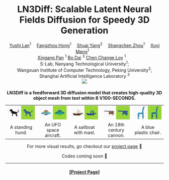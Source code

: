 <div align="center">

<h1>
LN3Diff: Scalable Latent Neural Fields Diffusion for Speedy 3D Generation
</h1>

<div>
    <a href='https://github.com/NIRVANALAN' target='_blank'>Yushi Lan</a><sup>1</sup>&emsp;
    <a href='https://hongfz16.github.io' target='_blank'>Fangzhou Hong</a><sup>1</sup>&emsp;
    <a href='https://williamyang1991.github.io/' target='_blank'>Shuai Yang</a><sup>2</sup>&emsp;
    <a href='https://shangchenzhou.com/' target='_blank'>Shangchen Zhou</a><sup>1</sup>&emsp;
    <a href='https://sg.linkedin.com/in/xuyi-meng-673779208' target='_blank'>Xuyi Meng</a><sup>1</sup>&emsp;
    <br>
    <a href='https://xingangpan.github.io/' target='_blank'>Xingang Pan</a>
    <sup>1</sup>
    <a href='https://daibo.info/' target='_blank'>Bo Dai</a>
    <sup>3</sup>
    <a href='https://www.mmlab-ntu.com/person/ccloy/' target='_blank'>Chen Change Loy</a>
    <sup>1</sup> &emsp;
</div>
<div>
    S-Lab, Nanyang Technological University<sup>1</sup>;
    <!-- &emsp; -->
    <br>
    Wangxuan Institute of Computer Technology, Peking University<sup>2</sup>;
    <br>
    <!-- &emsp; -->
    Shanghai Artificial Intelligence Laboratory <sup>3</sup>
    <!-- <br>
     <sup>*</sup>corresponding author -->
</div>

<div>
<!-- <a target="_blank" href="https://colab.research.google.com/github/nirvanalan/E3DGE/blob/main/notebook/CVPR23_E3DGE_Demo.ipynb">
  <img src="https://colab.research.google.com/assets/colab-badge.svg" alt="Open In Colab"/>
</a> -->
<a href="https://hits.seeyoufarm.com"><img src="
https://hits.seeyoufarm.com/api/count/incr/badge.svg?url=https%3A%2F%2Fgithub.com%2FNIRVANALAN%2FLN3Diff&count_bg=%2379C83D&title_bg=%23555555&icon=&icon_color=%23E7E7E7&title=hits&edge_flat=false
"/></a>
</div>
<br>
<!-- <h4> -->
<strong>
LN3Diff is a feedforward 3D diffusion model that creates high-quality 3D object mesh from text within 8 V100-SECONDS.
</strong>
<!-- </h4> -->

<table>
<tr></tr>
<tr>
    <td>
        <img src="assets/t23d/standing-hund.gif">
    </td>
    <td>
        <img src="assets/t23d/ufo.gif">
    </td>
    <td>
        <img src="assets/t23d/mast.gif">
    </td>
    <td>
        <img src="assets/t23d/cannon.gif">
    </td>
    <td>
        <img src="assets/t23d/blue-plastic-chair.gif">
    </td>
</tr>


<tr>
    <td align='center' width='20%'>A standing hund.</td>
    <td align='center' width='20%'>An UFO space aircraft.</td>
    <td align='center' width='20%'>A sailboat with mast.</td>
    <td align='center' width='20%'>An 18th century cannon.</td>
    <td align='center' width='20%'>A blue plastic chair.</td>
</tr>
<tr></tr>
</table>

<!-- <br> -->

For more visual results, go checkout our <a href="https://nirvanalan.github.io/projects/ln3diff/" target="_blank">project page</a> :page_with_curl:

<!-- <strike> -->
Codes coming soon :facepunch:
<!-- </strike> -->

<!-- This repository contains the official implementation of _E3DGE: 
Self-supervised Geometry-Aware Encoder for Style-based 3d GAN Inversion. -->

---

<h4 align="center">
  <a href="https://nirvanalan.github.io/projects/E3DGE/index.html" target='_blank'>[Project Page]</a> 
  <!-- • -->
  <!-- <a href="https://arxiv.org/abs/2212.07409" target='_blank'>[arXiv]</a> 
  • -->
  <!-- <a href="https://drive.google.com/file/d/1yDkJfJOLeVlON7ZdRSnR34Ra_ikTVI0A/preview" target='_blank'>[Demo Video]</a> • -->
  <!-- <a href="https://colab.research.google.com/github/nirvanalan/E3DGE/blob/main/notebook/CVPR23_E3DGE_Demo.ipynb" target='_blank'>[Colab Demo]</a>  -->
</h4>
</div>

<!-- ## :mega: Updates

[06/2023] Inference and training codes on FFHQ with StyleSDF base model are released, including colab demo.

[03/2023] E3DGE is accepted to CVPR 2023 :partying_face:! 
 -->
